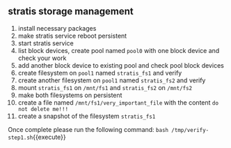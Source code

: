 ## stratis storage management
1. install necessary packages
2. make stratis service reboot persistent
3. start stratis service
4. list block devices, create pool named `pool0` with one block device and check your work
5. add another block device to existing pool and check pool block devices
6. create filesystem on `pool1` named `stratis_fs1` and verify
7. create another filesystem on `pool1` named `stratis_fs2` and verify
8. mount `stratis_fs1` on `/mnt/fs1` and `stratis_fs2` on `/mnt/fs2`
9. make both filesystems on persistent
10. create a file named `/mnt/fs1/very_important_file` with the content `do not delete me!!!`
11. create a snapshot of the filesystem `stratis_fs1`

Once complete please run the following command: `bash /tmp/verify-step1.sh`{{execute}}
